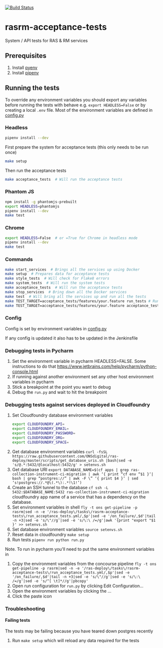 [![Build Status](https://travis-ci.org/ONSdigital/rasrm-acceptance-tests.svg?branch=master)](https://travis-ci.org/ONSdigital/rasrm-acceptance-tests)

# rasrm-acceptance-tests
System / API tests for RAS & RM services

## Prerequisites
1. Install [pyenv](https://github.com/pyenv/pyenv)
1. Install [pipenv](https://github.com/pypa/pipenv)


## Running the tests

To override any environment variables you should export any variables before running the tests with behave e.g. `export HEADLESS=False` or by creating a local `.env` file. Most of the environment variables are defined in [config.py](config.py)

### Headless
```bash
pipenv install --dev
```

First prepare the system for acceptance tests (this only needs to be run once)
```bash
make setup
```
Then run the acceptance tests
```bash
make acceptance_tests  # Will run the acceptance tests
```


### Phantom JS
```bash
npm install -g phantomjs-prebuilt
export HEADLESS=phantomjs
pipenv install --dev
make test
```


### Chrome
```bash
export HEADLESS=False  # or =True for Chrome in headless mode
pipenv install --dev
make test
```


### Commands
```bash
make start_services  # Brings all the services up using Docker
make setup  # Prepares data for acceptance tests
make style_tests  # Will check for Flake8 errors
make system_tests  # Will run the system tests
make acceptance_tests  # Will run the acceptance tests
make stop_services  # Bring down all the Docker services
make test  # Will bring all the services up and run all the tests
make TEST_TARGET=acceptance_tests/features/your.feature run_tests # Runs a single feature file WITHOUT 'make setup' first
make TEST_TARGET=acceptance_tests/features/your.feature acceptance_tests # Runs a single feature file WITH 'make setup' first
```


### Config
Config is set by environment variables in [config.py](config.py)

If any config is updated it also has to be updated in the Jenkinsfile


### Debugging tests in Pycharm
1. Set the environment variable in pycharm HEADLESS=FALSE. Some instructions to do that https://www.jetbrains.com/help/pycharm/python-console.html
1. If running against another environment set any other host environment variables in pycharm
1. Stick a breakpoint at the point you want to debug
1. Debug the `run.py` and wait to hit the breakpoint

### Debugging tests against services deployed in Cloudfoundry
1. Set Cloudfoundry database environment variables
    ```bash
    export CLOUDFOUNDRY_API=
    export CLOUDFOUNDRY_EMAIL=
    export CLOUDFOUNDRY_PASSWORD=
    export CLOUDFOUNDRY_ORG=
    export CLOUDFOUNDRY_SPACE=
    ```
1. Get database environment variables `curl -fsSL  https://raw.githubusercontent.com/ONSdigital/ras-deploy/master/scripts/get_database_uris.sh |bash|sed -e 's/@.*:5432/@localhost:5432/g' > setenvs.sh`
1. Get database URI `export DATABASE_NAME=$(cf apps | grep ras-collection-instrument-ci-migration | awk ‘{ print “cf env “$1 }‘| bash | grep “postgres://” | awk -F \” ‘{ print $4 }’ | sed ‘s!postgres://.*@\(.*\):.*!\1!’)`
1. Create an SSH tunnel to the database `cf ssh -L 5432:$DATABASE_NAME:5432 ras-collection-instrument-ci-migration`
cloudfoundry app name of a service that has a dependency on the database.
1. Set environment variables in shell `fly -t ons get-pipeline -p rasrm|sed -n -e '/ras-deploy\/tasks\/rasrm-acceptance-tests\/run_acceptance_tests.yml/,$p'|sed -e '/on_failure/,$d'|tail -n +3|sed -e 's/\"//g'|sed -e 's/\:\ /=/g'|awk '{print "export "$1 }' >> setenvs.sh`
1. Set database environment variables `source setenvs.sh`
1. Reset data in cloudfoundry `make setup`
1. Run tests `pipenv run python run.py`

Note. To run in pycharm you'll need to put the same environment variables in
1. Copy the environment variables from the concourse pipeline `fly -t ons get-pipeline -p rasrm|sed -n -e '/ras-deploy\/tasks\/rasrm-acceptance-tests\/run_acceptance_tests.yml/,$p'|sed -e '/on_failure/,$d'|tail -n +3|sed -e 's/\"//g'|sed -e 's/\:\ /=/g'|sed -e 's/^[ \t]*//g'|pbcopy'`
1. Open run configuration for `run.py` by clicking Edit Configuration...
1. Open the environment variables by clicking the ...
1. Click the paste icon

### Troubleshooting
#### Failing tests
The tests may be failing because you have teared down postgres recently
1. Run `make setup` which will reload any data required for the tests
